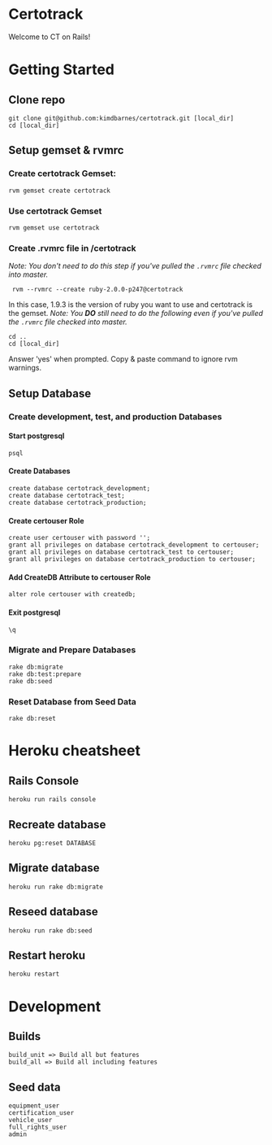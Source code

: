 Certotrack
==========

Welcome to CT on Rails! 

# Getting Started

## Clone repo

    git clone git@github.com:kimdbarnes/certotrack.git [local_dir]
    cd [local_dir]

## Setup gemset & rvmrc

### Create certotrack Gemset:

    rvm gemset create certotrack

### Use certotrack Gemset
    
    rvm gemset use certotrack

### Create .rvmrc file in /certotrack

*Note: You don't need to do this step if you've pulled the `.rvmrc` file checked into master.*

     rvm --rvmrc --create ruby-2.0.0-p247@certotrack

In this case, 1.9.3 is the version of ruby you want to use and certotrack is the gemset.
*Note: You __DO__ still need to do the following even if you've pulled the `.rvmrc` file checked into master.*

    cd ..
    cd [local_dir]

Answer 'yes' when prompted. Copy & paste command to ignore rvm warnings.

## Setup Database

### Create development, test, and production Databases

#### Start postgresql

    psql

#### Create Databases

    create database certotrack_development;
    create database certotrack_test;
    create database certotrack_production;

#### Create certouser Role

    create user certouser with password '';
    grant all privileges on database certotrack_development to certouser;
    grant all privileges on database certotrack_test to certouser;
    grant all privileges on database certotrack_production to certouser;

#### Add CreateDB Attribute to certouser Role

    alter role certouser with createdb;

#### Exit postgresql

    \q

### Migrate and Prepare Databases

    rake db:migrate
    rake db:test:prepare
    rake db:seed

### Reset Database from Seed Data

    rake db:reset

# Heroku cheatsheet

## Rails Console
    heroku run rails console

## Recreate database
    heroku pg:reset DATABASE

## Migrate database
    heroku run rake db:migrate

## Reseed database
    heroku run rake db:seed

## Restart heroku
    heroku restart

# Development

## Builds
    build_unit => Build all but features
    build_all => Build all including features

## Seed data
    equipment_user
    certification_user
    vehicle_user
    full_rights_user
    admin